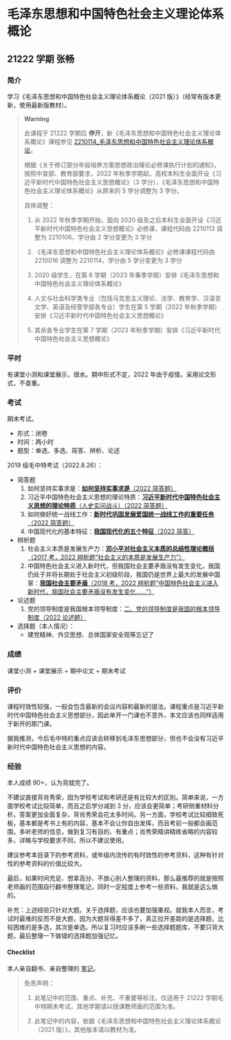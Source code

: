 # 毛泽东思想和中国特色社会主义理论体系概论

## 21222 学期 张畅

### 简介

学习《毛泽东思想和中国特色社会主义理论体系概论（2021 版）》（经常有版本更新，使用最新版教材）。

> **Warning**
>
> 此课程于 21222 学期后 **停开**，新《毛泽东思想和中国特色社会主义理论体系概论》课程参见 [2210114_毛泽东思想和中国特色社会主义理论体系概论](../2210114_毛泽东思想和中国特色社会主义理论体系概论/)。
>
> 根据《关于修订部分年级培养方案思想政治理论必修课执行计划的通知》，按照中宣部、教育部要求，2022 年秋季学期起，高校本科生全面开设《习近平新时代中国特色社会主义思想概论》（3 学分），《毛泽东思想和中国特色社会主义理论体系概论》从原来的 5 学分调整为 3 学分。
>
> 具体调整：
>
> 1. 从 2022 年秋季学期开始，面向 2020 级及之后本科生全面开设《习近平新时代中国特色社会主义思想概论》必修课，课程代码由 2210113 调整为 2210106，学分由 2 学分变更为 3 学分
>
> 2. 《毛泽东思想和中国特色社会主义理论体系概论》必修课课程代码由 2210016 调整为 2210114，学分由 5 学分变更为 3 学分
>
> 3. 2020 级学生，在第 6 学期（2023 年春季学期）安排《毛泽东思想和中国特色社会主义理论体系概论》
>
> 4. 人文与社会科学类专业（包括马克思主义理论、法学、教育学、汉语言文学、英语及经管学部各专业）学生在第 5 学期（2022 年秋季学期）安排《习近平新时代中国特色社会主义思想概论》
>
> 5. 其余各专业学生在第 7 学期（2023 年秋季学期）安排《习近平新时代中国特色社会主义思想概论》

### 平时

有课堂小测和课堂展示，很水。期中形式不定，2022 年由于疫情，采用论文形式，不查重。

### 考试

期末考试。

- 形式：闭卷
- 时间：两小时
- 题型：单选、多选、简答、辨析、论述

2019 级毛中特考试（2022.8.26）：

- 简答题
    1. 如何坚持实事求是：[**如何坚持实事求是**（2022 简答题）](https://www.notion.so/2022-304b3b8c3d824b95b8cecd11296d28eb) 
    2. 习近平中国特色社会主义思想的理论特质：[**习近平新时代中国特色社会主义思想的理论特质**（人史实问战斗）（2022 简答题）](https://www.notion.so/2022-3b83bfdf927e47f0aa9eec43079c6317) 
    3. 如何做好统一战线工作：[**新时代巩固发展爱国统一战线工作的重要任务**（2022 简答题）](https://www.notion.so/2022-0f38d2f405f84449be3132521d65cc65) 
    4. 中国现代化的基本特征：[**我国现代化的五个特征**（2022 简答）](https://www.notion.so/2022-20915a190085430189d566974501e303) 
- 辨析题
    1. 社会主义本质是发展生产力：[**邓小平对社会主义本质的总结性理论概括**（2017 考，2022 辨析题“社会主义的本质是发展生产力”）](https://www.notion.so/2017-2022-50ce6a989e7941929e95542a9256e434) 
    2. 中国特色社会主义进入新时代，但我国社会主要矛盾没有发生变化，我国仍处于并将长期处于社会主义初级阶段，我国仍是世界上最大的发展中国家：[**我国社会主要矛盾**（2018 考，2022 辨析题“中国特色社会主义进入新时代，我国社会主要矛盾没有发生变化……”）](https://www.notion.so/2018-2022-f8a2965afad54cb2872e923ff9b9d831) 
- 论述题
    1. 党的领导制度是我国根本领导制度：[二、党的领导制度是我国的根本领导制度（2022 论述题）](https://www.notion.so/2022-5bf1002816354b5493a29733593f8e78)
- 选择题（本人情况）：
	- 建党精神、外交思想、总体国家安全观等忘记了

### 成绩

课堂小测 + 课堂展示 + 期中论文 + 期末考试

### 评价

课程时效性较强，一般会包含最新的会议内容和最新的提法。课程重点是习近平新时代中国特色社会主义思想部分，因此单开一门课也不意外，本文应该也同样适用于新开的那门课。

据我推测，今后毛中特的重点应该会转移到毛泽东思想部分，但也不会没有习近平新时代中国特色社会主义思想的内容。

### 经验

本人成绩 90+，认为背就完了。

不建议直接背肖秀荣，因为学校考试和考研还是有比较大的区别。简单来说，一方面学校考试比较简单，而且之后学分减到 3 分，应该会更简单；考研侧重材料分析，答案更加全面复杂，背肖秀荣会花太多时间。另一方面，学校考试比较细致死板，基本都是考书上有的内容，基本不会让你自由发挥，而且考前一般都会画范围，多听老师的信息，做到复习有目的、有重点；肖秀荣精讲精练省略的内容较多，详略与学校要求不同，所以不建议使用。

建议参考本目录下的参考资料，或年级内流传的有时效性的参考资料，这种有针对性的参考资料的价值比较大。

最后，如果时间充足、想拿高分、不放心别人整理的资料，那么最推荐的就是按照老师画的范围自行翻书整理笔记，同时一定程度上参考一些资料，我就是这么做的。

补充：上述经验只针对大题。关于选择题，应该也要加强重视。就我本人而言，考试时最难的反而不是大题，因为大题背得差不多了，真正拉开差距的是选择题，比较困难的是多选，其次是单选。所以复习时应该多刷一些选择题题库，不要只背大题，最后整理一下做错的选择题加强记忆。

#### Checklist

本人亲自翻书、亲自整理的 [笔记](https://superpung.notion.site/Checklist-115d276184eb4be19ade872dc9aec067)。

> 免责声明：
>
> 1. 此笔记中的范围、重点、补充、不重要等标注，仅适用于 21222 学期毛中特期末考试，其他学期请以授课教师画的范围为准。
>
> 2. 此笔记中的内容，依据《毛泽东思想和中国特色社会主义理论体系概论（2021 版）》，其他版本请以教材为准。
